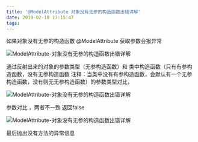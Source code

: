 ```yaml
---
title: '@ModelAttribute 对象没有无参的构造函数出错详解'
date: 2019-02-18 17:15:47
tags:
---
```

如果对象没有无参的构造函数 @ModelAttribute 获取参数会报异常

<!-- more -->

![ModelAttribute-对象没有无参的构造函数出错详解](https://img.mupaie.com/20180627151839209.png)

通过反射出来的对象的参数类型（无参构造函数）和 类中构造函数（只有有参构造函数，没有无参构造函数 注释：当类中没有有参构造函数，会默认有一个无参构造函数，没有则无无参构造函数）的参数类型对比，

![ModelAttribute-对象没有无参的构造函数出错详解](https://img.mupaie.com/20180628105206677.png)

参数对比 ，两者不一致 返回false

![ModelAttribute-对象没有无参的构造函数出错详解](https://img.mupaie.com/20180628105954917.png)

最后抛出没有方法的异常信息


